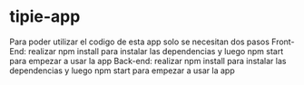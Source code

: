# tipie-app
Para poder utilizar el codigo de esta app solo se necesitan dos pasos
Front-End: realizar npm install para instalar las dependencias y luego npm start para empezar a usar la app
Back-end: realizar npm install para instalar las dependencias y luego npm start para empezar a usar la app
